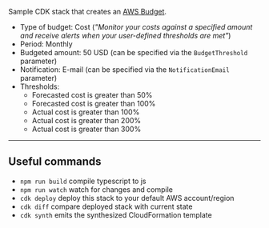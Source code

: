 Sample CDK stack that creates an [AWS Budget](https://docs.aws.amazon.com/awsaccountbilling/latest/aboutv2/budgets-managing-costs.html).

- Type of budget: Cost (_"Monitor your costs against a specified amount and receive alerts when your user-defined thresholds are met"_)
- Period: Monthly
- Budgeted amount: 50 USD (can be specified via the `BudgetThreshold` parameter)
- Notification: E-mail (can be specified via the `NotificationEmail` parameter)
- Thresholds:
    - Forecasted cost is greater than 50%
    - Forecasted cost is greater than 100%
    - Actual cost is greater than 100%
    - Actual cost is greater than 200%
    - Actual cost is greater than 300%

----

## Useful commands

 * `npm run build`   compile typescript to js
 * `npm run watch`   watch for changes and compile
 * `cdk deploy`      deploy this stack to your default AWS account/region
 * `cdk diff`        compare deployed stack with current state
 * `cdk synth`       emits the synthesized CloudFormation template
